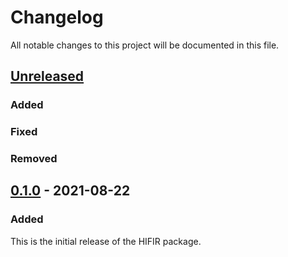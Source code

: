 # Changelog #

All notable changes to this project will be documented in this file.

## [Unreleased] ##

### Added ###

### Fixed ###

### Removed ###

## [0.1.0] - 2021-08-22 ##

### Added ###

This is the initial release of the HIFIR package.

[unreleased]: https://github.com/hifirworks/hifir/compare/v0.1.0...HEAD
[0.1.0]: https://github.com/hifirworks/hifir/releases/tag/v0.1.0

